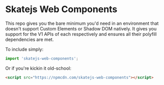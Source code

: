 # Skatejs Web Components

This repo gives you the bare minimum you'd need in an environment that doesn't support Custom Elements or Shadow DOM natively. It gives you support for the V1 APIs of each respectively and ensures all their polyfill dependencies are met.

To include simply:

```js
import 'skatejs-web-components';
```

Or if you're kickin it old-school:

```html
<script src="https://npmcdn.com/skatejs-web-components"></script>
```
